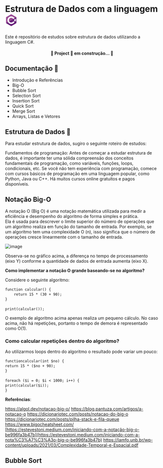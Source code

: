 # Estrutura de Dados com a linguagem <img src="https://raw.githubusercontent.com/devicons/devicon/master/icons/csharp/csharp-original.svg" alt="csharp" width="40" height="40"/> </a> 

Este é repositório de estudos sobre estrutura de dados utilizando a linguagem C#.<br/>

 <h4 align="center"> 
	🚧  Project 🚀 em construção...  🚧
 </h4>

## Documentação 📝<br/>

- Introdução e Referências
- Big-O
- Bubble Sort
- Selection Sort
- Insertion Sort
- Quick Sort
- Merge Sort
- Arrays, Listas e Vetores <br/>

 ## Estrutura de Dados 🧮

Para estudar estrutura de dados, sugiro o seguinte roteiro de estudos:<br/>

Fundamentos de programação: Antes de começar a estudar estrutura de dados, é importante ter uma sólida compreensão dos conceitos fundamentais de programação,
como variáveis, funções, loops, condicionais, etc. Se você não tem experiência com programação, comece com cursos básicos de programação em uma linguagem popular, 
como Python, Java ou C++. Há muitos cursos online gratuitos e pagos disponíveis. <br/>

## Notação Big-O <br/>

A notação O (Big O) é uma notação matemática utilizada para medir a eficiência e desempenho do algoritmo de forma simples e prática. <br/>
Ela é usada para descrever o limite superior do número de operações que um algoritmo realiza em função do tamanho de entrada. Por exemplo, se um algoritmo tem uma complexidade O (n), isso significa que o número de operações cresce linearmente com o tamanho de entrada.

![image](https://github.com/JessicaNathany/algoritmos-estrutura-dados/assets/11943572/c368e547-e619-4e75-9e37-c6c39a86ac37)


Observa-se no gráfico acima, a diferença no tempo de processamento (eixo Y) conforme a quantidade de dados de entrada aumenta (eixo X).<br/>

****Como implementar a notação O grande baseando-se no algoritmo?****

Considere o seguinte algoritmo:


```
function calcular() {
    return 15 * (30 + 90);
}

print(calcular());

```
O exemplo de algoritmo acima apenas realiza um pequeno cálculo. No caso acima, não há repetições, portanto o tempo de demora é representado como O(1).

### **Como calcular repetições dentro do algoritmo?**

Ao utilizarmos loops dentro do algoritmo o resultado pode variar um pouco:

```
functioncalcular(int $no) {
return 15 * ($no + 90);
}

foreach ($i = 0; $i < 1000; i++) {
print(calcular($i));
}

```

**Referências**: 

https://algol.dev/notacao-big-o/
https://blog.pantuza.com/artigos/a-notacao-o
https://dicionariotec.com/posts/notacao-do-big-o
https://dicionariotec.com/posts/pilha-stack-e-fila-queue
https://www.bigocheatsheet.com/
[https://estevestoni.medium.com/iniciando-com-a-notação-big-o-be996fa3b47b](https://estevestoni.medium.com/iniciando-com-a-nota%C3%A7%C3%A3o-big-o-be996fa3b47b)
https://lamfo.unb.br/wp-content/uploads/2021/03/Complexidade-Temporal-e-Espacial.pdf

## Bubble Sort <br/>
